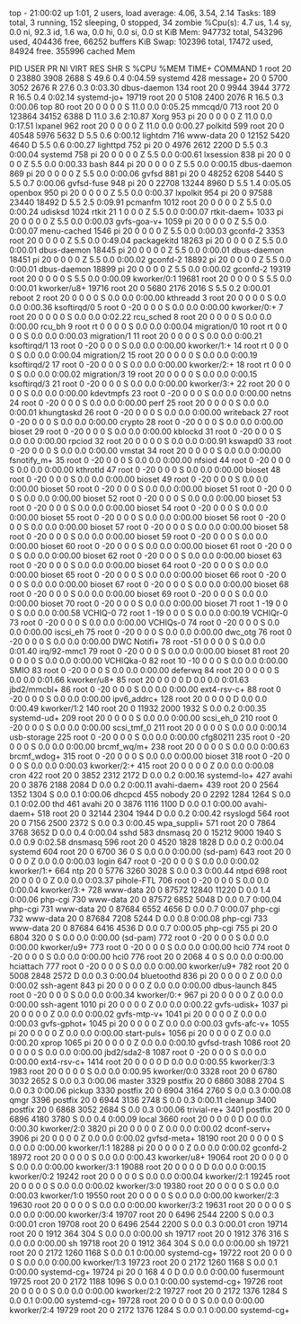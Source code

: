 top - 21:00:02 up  1:01,  2 users,  load average: 4.06, 3.54, 2.14
Tasks: 189 total,   3 running, 152 sleeping,   0 stopped,  34 zombie
%Cpu(s):  4.7 us,  1.4 sy,  0.0 ni, 92.3 id,  1.6 wa,  0.0 hi,  0.0 si,  0.0 st
KiB Mem:    947732 total,   543296 used,   404436 free,    66252 buffers
KiB Swap:   102396 total,    17472 used,    84924 free.   355996 cached Mem

  PID USER      PR  NI    VIRT    RES    SHR S  %CPU %MEM     TIME+ COMMAND
    1 root      20   0   23880   3908   2688 S  49.6  0.4   0:04.59 systemd
  428 message+  20   0    5700   3052   2676 R  27.6  0.3   0:03.30 dbus-daemon
  134 root      20   0    9944   3944   3772 R  16.5  0.4   0:02.14 systemd-jo+
19719 root      20   0    5108   2400   2076 R  16.5  0.3   0:00.06 top
   80 root      20   0       0      0      0 S  11.0  0.0   0:05.25 mmcqd/0
  713 root      20   0  123864  34152   6388 D  11.0  3.6   2:10.87 Xorg
  953 pi        20   0       0      0      0 Z  11.0  0.0   0:17.51 lxpanel
  962 root      20   0       0      0      0 Z  11.0  0.0   0:00.27 polkitd
  599 root      20   0   40548   5976   5632 D   5.5  0.6   0:00.12 lightdm
  716 www-data  20   0   12152   5420   4640 D   5.5  0.6   0:00.27 lighttpd
  752 pi        20   0    4976   2612   2200 D   5.5  0.3   0:00.04 systemd
  758 pi        20   0       0      0      0 Z   5.5  0.0   0:00.61 lxsession
  838 pi        20   0       0      0      0 Z   5.5  0.0   0:00.33 bash
  844 pi        20   0       0      0      0 Z   5.5  0.0   0:00.15 dbus-daemon
  869 pi        20   0       0      0      0 Z   5.5  0.0   0:00.06 gvfsd
  881 pi        20   0   48252   6208   5440 S   5.5  0.7   0:00.06 gvfsd-fuse
  948 pi        20   0   22708  13244   8960 D   5.5  1.4   0:05.05 openbox
  950 pi        20   0       0      0      0 Z   5.5  0.0   0:00.37 lxpolkit
  954 pi        20   0   97588  23440  18492 D   5.5  2.5   0:09.91 pcmanfm
 1012 root      20   0       0      0      0 Z   5.5  0.0   0:00.24 udisksd
 1024 rtkit     21   1       0      0      0 Z   5.5  0.0   0:00.07 rtkit-daem+
 1033 pi        20   0       0      0      0 Z   5.5  0.0   0:00.03 gvfs-goa-v+
 1059 pi        20   0       0      0      0 Z   5.5  0.0   0:00.07 menu-cached
 1546 pi        20   0       0      0      0 Z   5.5  0.0   0:00.03 gconfd-2
 3353 root      20   0       0      0      0 Z   5.5  0.0   0:49.04 packagekitd
18263 pi        20   0       0      0      0 Z   5.5  0.0   0:00.01 dbus-daemon
18445 pi        20   0       0      0      0 Z   5.5  0.0   0:00.01 dbus-daemon
18451 pi        20   0       0      0      0 Z   5.5  0.0   0:00.02 gconfd-2
18892 pi        20   0       0      0      0 Z   5.5  0.0   0:00.01 dbus-daemon
18899 pi        20   0       0      0      0 Z   5.5  0.0   0:00.02 gconfd-2
19319 root      20   0       0      0      0 S   5.5  0.0   0:00.09 kworker/0:1
19681 root      20   0       0      0      0 S   5.5  0.0   0:00.01 kworker/u8+
19716 root      20   0    5680   2176   2016 S   5.5  0.2   0:00.01 reboot
    2 root      20   0       0      0      0 S   0.0  0.0   0:00.00 kthreadd
    3 root      20   0       0      0      0 S   0.0  0.0   0:00.36 ksoftirqd/0
    5 root       0 -20       0      0      0 S   0.0  0.0   0:00.00 kworker/0:+
    7 root      20   0       0      0      0 S   0.0  0.0   0:02.22 rcu_sched
    8 root      20   0       0      0      0 S   0.0  0.0   0:00.00 rcu_bh
    9 root      rt   0       0      0      0 S   0.0  0.0   0:00.04 migration/0
   10 root      rt   0       0      0      0 S   0.0  0.0   0:00.03 migration/1
   11 root      20   0       0      0      0 S   0.0  0.0   0:00.21 ksoftirqd/1
   13 root       0 -20       0      0      0 S   0.0  0.0   0:00.00 kworker/1:+
   14 root      rt   0       0      0      0 S   0.0  0.0   0:00.04 migration/2
   15 root      20   0       0      0      0 S   0.0  0.0   0:00.19 ksoftirqd/2
   17 root       0 -20       0      0      0 S   0.0  0.0   0:00.00 kworker/2:+
   18 root      rt   0       0      0      0 S   0.0  0.0   0:00.02 migration/3
   19 root      20   0       0      0      0 S   0.0  0.0   0:00.15 ksoftirqd/3
   21 root       0 -20       0      0      0 S   0.0  0.0   0:00.00 kworker/3:+
   22 root      20   0       0      0      0 S   0.0  0.0   0:00.00 kdevtmpfs
   23 root       0 -20       0      0      0 S   0.0  0.0   0:00.00 netns
   24 root       0 -20       0      0      0 S   0.0  0.0   0:00.00 perf
   25 root      20   0       0      0      0 S   0.0  0.0   0:00.01 khungtaskd
   26 root       0 -20       0      0      0 S   0.0  0.0   0:00.00 writeback
   27 root       0 -20       0      0      0 S   0.0  0.0   0:00.00 crypto
   28 root       0 -20       0      0      0 S   0.0  0.0   0:00.00 bioset
   29 root       0 -20       0      0      0 S   0.0  0.0   0:00.00 kblockd
   31 root       0 -20       0      0      0 S   0.0  0.0   0:00.00 rpciod
   32 root      20   0       0      0      0 S   0.0  0.0   0:00.91 kswapd0
   33 root       0 -20       0      0      0 S   0.0  0.0   0:00.00 vmstat
   34 root      20   0       0      0      0 S   0.0  0.0   0:00.00 fsnotify_m+
   35 root       0 -20       0      0      0 S   0.0  0.0   0:00.00 nfsiod
   44 root       0 -20       0      0      0 S   0.0  0.0   0:00.00 kthrotld
   47 root       0 -20       0      0      0 S   0.0  0.0   0:00.00 bioset
   48 root       0 -20       0      0      0 S   0.0  0.0   0:00.00 bioset
   49 root       0 -20       0      0      0 S   0.0  0.0   0:00.00 bioset
   50 root       0 -20       0      0      0 S   0.0  0.0   0:00.00 bioset
   51 root       0 -20       0      0      0 S   0.0  0.0   0:00.00 bioset
   52 root       0 -20       0      0      0 S   0.0  0.0   0:00.00 bioset
   53 root       0 -20       0      0      0 S   0.0  0.0   0:00.00 bioset
   54 root       0 -20       0      0      0 S   0.0  0.0   0:00.00 bioset
   55 root       0 -20       0      0      0 S   0.0  0.0   0:00.00 bioset
   56 root       0 -20       0      0      0 S   0.0  0.0   0:00.00 bioset
   57 root       0 -20       0      0      0 S   0.0  0.0   0:00.00 bioset
   58 root       0 -20       0      0      0 S   0.0  0.0   0:00.00 bioset
   59 root       0 -20       0      0      0 S   0.0  0.0   0:00.00 bioset
   60 root       0 -20       0      0      0 S   0.0  0.0   0:00.00 bioset
   61 root       0 -20       0      0      0 S   0.0  0.0   0:00.00 bioset
   62 root       0 -20       0      0      0 S   0.0  0.0   0:00.00 bioset
   63 root       0 -20       0      0      0 S   0.0  0.0   0:00.00 bioset
   64 root       0 -20       0      0      0 S   0.0  0.0   0:00.00 bioset
   65 root       0 -20       0      0      0 S   0.0  0.0   0:00.00 bioset
   66 root       0 -20       0      0      0 S   0.0  0.0   0:00.00 bioset
   67 root       0 -20       0      0      0 S   0.0  0.0   0:00.00 bioset
   68 root       0 -20       0      0      0 S   0.0  0.0   0:00.00 bioset
   69 root       0 -20       0      0      0 S   0.0  0.0   0:00.00 bioset
   70 root       0 -20       0      0      0 S   0.0  0.0   0:00.00 bioset
   71 root       1 -19       0      0      0 S   0.0  0.0   0:00.58 VCHIQ-0
   72 root       1 -19       0      0      0 S   0.0  0.0   0:00.19 VCHIQr-0
   73 root       0 -20       0      0      0 S   0.0  0.0   0:00.00 VCHIQs-0
   74 root       0 -20       0      0      0 S   0.0  0.0   0:00.00 iscsi_eh
   75 root       0 -20       0      0      0 S   0.0  0.0   0:00.00 dwc_otg
   76 root       0 -20       0      0      0 S   0.0  0.0   0:00.00 DWC Notifi+
   78 root     -51   0       0      0      0 S   0.0  0.0   0:01.40 irq/92-mmc1
   79 root       0 -20       0      0      0 S   0.0  0.0   0:00.00 bioset
   81 root      20   0       0      0      0 S   0.0  0.0   0:00.00 VCHIQka-0
   82 root      10 -10       0      0      0 S   0.0  0.0   0:00.00 SMIO
   83 root       0 -20       0      0      0 S   0.0  0.0   0:00.00 deferwq
   84 root      20   0       0      0      0 S   0.0  0.0   0:01.66 kworker/u8+
   85 root      20   0       0      0      0 D   0.0  0.0   0:01.63 jbd2/mmcbl+
   86 root       0 -20       0      0      0 S   0.0  0.0   0:00.00 ext4-rsv-c+
   88 root       0 -20       0      0      0 S   0.0  0.0   0:00.00 ipv6_addrc+
  128 root      20   0       0      0      0 D   0.0  0.0   0:00.49 kworker/1:2
  140 root      20   0   11932   2000   1932 S   0.0  0.2   0:00.35 systemd-ud+
  209 root      20   0       0      0      0 S   0.0  0.0   0:00.00 scsi_eh_0
  210 root       0 -20       0      0      0 S   0.0  0.0   0:00.00 scsi_tmf_0
  211 root      20   0       0      0      0 S   0.0  0.0   0:00.14 usb-storage
  225 root       0 -20       0      0      0 S   0.0  0.0   0:00.00 cfg80211
  235 root       0 -20       0      0      0 S   0.0  0.0   0:00.00 brcmf_wq/m+
  238 root      20   0       0      0      0 S   0.0  0.0   0:00.63 brcmf_wdog+
  315 root       0 -20       0      0      0 S   0.0  0.0   0:00.00 bioset
  318 root       0 -20       0      0      0 S   0.0  0.0   0:00.03 kworker/2:+
  415 root      20   0       0      0      0 Z   0.0  0.0   0:00.08 cron
  422 root      20   0    3852   2312   2172 D   0.0  0.2   0:00.16 systemd-lo+
  427 avahi     20   0    3876   2188   2084 D   0.0  0.2   0:00.11 avahi-daem+
  439 root      20   0    2564   1352   1304 S   0.0  0.1   0:00.06 dhcpcd
  455 nobody    20   0    2292   1284   1264 S   0.0  0.1   0:02.00 thd
  461 avahi     20   0    3876   1116   1100 D   0.0  0.1   0:00.00 avahi-daem+
  518 root      20   0   32144   2304   1944 D   0.0  0.2   0:00.42 rsyslogd
  564 root      20   0    7156   2500   2372 S   0.0  0.3   0:00.45 wpa_suppli+
  571 root      20   0    7864   3768   3652 D   0.0  0.4   0:00.04 sshd
  583 dnsmasq   20   0   15212   9000   1940 S   0.0  0.9   0:02.58 dnsmasq
  596 root      20   0    4520   1828   1828 D   0.0  0.2   0:00.04 systemd
  604 root      20   0    6700     36      0 S   0.0  0.0   0:00.00 (sd-pam)
  643 root      20   0       0      0      0 Z   0.0  0.0   0:00.03 login
  647 root       0 -20       0      0      0 S   0.0  0.0   0:00.02 kworker/1:+
  664 ntp       20   0    5776   3260   3028 S   0.0  0.3   0:00.44 ntpd
  698 root      20   0       0      0      0 Z   0.0  0.0   0:03.37 pihole-FTL
  706 root       0 -20       0      0      0 S   0.0  0.0   0:00.04 kworker/3:+
  728 www-data  20   0   87572  12840  11220 D   0.0  1.4   0:00.06 php-cgi
  730 www-data  20   0   87572   6852   5048 D   0.0  0.7   0:00.04 php-cgi
  731 www-data  20   0   87684   6552   4656 D   0.0  0.7   0:00.07 php-cgi
  732 www-data  20   0   87684   7208   5244 D   0.0  0.8   0:00.08 php-cgi
  733 www-data  20   0   87684   6416   4536 D   0.0  0.7   0:00.05 php-cgi
  755 pi        20   0    6804    320      0 S   0.0  0.0   0:00.00 (sd-pam)
  772 root       0 -20       0      0      0 S   0.0  0.0   0:00.00 kworker/u9+
  773 root       0 -20       0      0      0 S   0.0  0.0   0:00.00 hci0
  774 root       0 -20       0      0      0 S   0.0  0.0   0:00.00 hci0
  776 root      20   0    2068      4      0 S   0.0  0.0   0:00.00 hciattach
  777 root       0 -20       0      0      0 S   0.0  0.0   0:00.00 kworker/u9+
  782 root      20   0    5008   2848   2572 D   0.0  0.3   0:00.04 bluetoothd
  836 pi        20   0       0      0      0 Z   0.0  0.0   0:00.02 ssh-agent
  843 pi        20   0       0      0      0 Z   0.0  0.0   0:00.00 dbus-launch
  845 root       0 -20       0      0      0 S   0.0  0.0   0:00.34 kworker/0:+
  967 pi        20   0       0      0      0 Z   0.0  0.0   0:00.00 ssh-agent
 1010 pi        20   0       0      0      0 Z   0.0  0.0   0:00.22 gvfs-udisk+
 1037 pi        20   0       0      0      0 Z   0.0  0.0   0:00.02 gvfs-mtp-v+
 1041 pi        20   0       0      0      0 Z   0.0  0.0   0:00.03 gvfs-gphot+
 1045 pi        20   0       0      0      0 Z   0.0  0.0   0:00.03 gvfs-afc-v+
 1055 pi        20   0       0      0      0 Z   0.0  0.0   0:00.00 start-puls+
 1056 pi        20   0       0      0      0 Z   0.0  0.0   0:00.20 xprop
 1065 pi        20   0       0      0      0 Z   0.0  0.0   0:00.10 gvfsd-trash
 1086 root      20   0       0      0      0 S   0.0  0.0   0:00.00 jbd2/sda2-8
 1087 root       0 -20       0      0      0 S   0.0  0.0   0:00.00 ext4-rsv-c+
 1414 root      20   0       0      0      0 D   0.0  0.0   0:00.55 kworker/3:3
 1983 root      20   0       0      0      0 S   0.0  0.0   0:00.95 kworker/0:0
 3328 root      20   0    6780   3032   2652 S   0.0  0.3   0:00.06 master
 3329 postfix   20   0    6860   3088   2704 S   0.0  0.3   0:00.06 pickup
 3330 postfix   20   0    6904   3164   2760 S   0.0  0.3   0:00.08 qmgr
 3396 postfix   20   0    6944   3136   2748 S   0.0  0.3   0:00.11 cleanup
 3400 postfix   20   0    6868   3052   2684 S   0.0  0.3   0:00.06 trivial-re+
 3401 postfix   20   0    6896   4180   3780 S   0.0  0.4   0:00.09 local
 3660 root      20   0       0      0      0 D   0.0  0.0   0:00.30 kworker/2:0
 3820 pi        20   0       0      0      0 Z   0.0  0.0   0:00.02 dconf-serv+
 3906 pi        20   0       0      0      0 Z   0.0  0.0   0:00.02 gvfsd-meta+
18190 root      20   0       0      0      0 S   0.0  0.0   0:00.00 kworker/1:1
18288 pi        20   0       0      0      0 Z   0.0  0.0   0:00.02 gconfd-2
18972 root      20   0       0      0      0 S   0.0  0.0   0:00.43 kworker/u8+
19064 root      20   0       0      0      0 S   0.0  0.0   0:00.00 kworker/3:1
19088 root      20   0       0      0      0 D   0.0  0.0   0:00.15 kworker/0:2
19242 root      20   0       0      0      0 S   0.0  0.0   0:00.04 kworker/2:1
19245 root      20   0       0      0      0 S   0.0  0.0   0:00.02 kworker/3:0
19380 root      20   0       0      0      0 S   0.0  0.0   0:00.03 kworker/1:0
19550 root      20   0       0      0      0 S   0.0  0.0   0:00.00 kworker/2:3
19630 root      20   0       0      0      0 S   0.0  0.0   0:00.00 kworker/3:2
19631 root      20   0       0      0      0 S   0.0  0.0   0:00.00 kworker/3:4
19707 root      20   0    6496   2544   2200 S   0.0  0.3   0:00.01 cron
19708 root      20   0    6496   2544   2200 S   0.0  0.3   0:00.01 cron
19714 root      20   0    1912    364    304 S   0.0  0.0   0:00.00 sh
19717 root      20   0    1912    376    316 S   0.0  0.0   0:00.00 sh
19718 root      20   0    1912    364    304 S   0.0  0.0   0:00.00 sh
19721 root      20   0    2172   1260   1168 S   0.0  0.1   0:00.00 systemd-cg+
19722 root      20   0       0      0      0 S   0.0  0.0   0:00.00 kworker/1:3
19723 root      20   0    2172   1260   1168 S   0.0  0.1   0:00.00 systemd-cg+
19724 pi        20   0     168      4      0 D   0.0  0.0   0:00.00 fusermount
19725 root      20   0    2172   1188   1096 S   0.0  0.1   0:00.00 systemd-cg+
19726 root      20   0       0      0      0 S   0.0  0.0   0:00.00 kworker/2:2
19727 root      20   0    2172   1376   1284 S   0.0  0.1   0:00.00 systemd-cg+
19728 root      20   0       0      0      0 S   0.0  0.0   0:00.00 kworker/2:4
19729 root      20   0    2172   1376   1284 S   0.0  0.1   0:00.00 systemd-cg+
